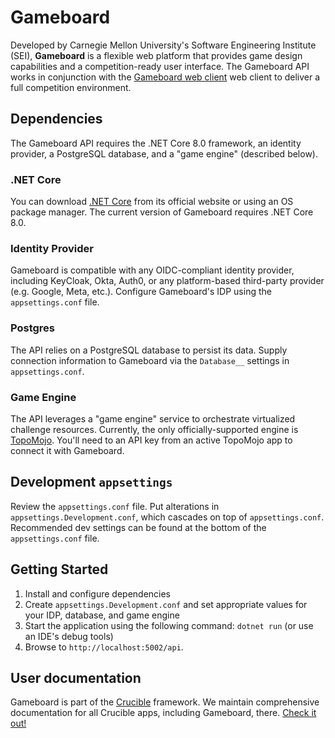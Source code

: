 # Gameboard

Developed by Carnegie Mellon University's Software Engineering Institute (SEI), **Gameboard** is a flexible web platform that provides game design capabilities and a competition-ready user interface. The Gameboard API works in conjunction with the [Gameboard web client](https://github.com/cmu-sei/gameboard-ui) web client to deliver a full competition environment.

## Dependencies

The Gameboard API requires the .NET Core 8.0 framework, an identity provider, a PostgreSQL database, and a "game engine" (described below).

### .NET Core

You can download [.NET Core](https://dotnet.microsoft.com/en-us/download) from its official website or using an OS package manager. The current version of Gameboard requires .NET Core 8.0.

### Identity Provider

Gameboard is compatible with any OIDC-compliant identity provider, including KeyCloak, Okta, Auth0, or any platform-based third-party provider (e.g. Google, Meta, etc.). Configure Gameboard's IDP using the `appsettings.conf` file.

### Postgres

The API relies on a PostgreSQL database to persist its data. Supply connection information to Gameboard via the `Database__` settings in `appsettings.conf`.

### Game Engine

The API leverages a "game engine" service to orchestrate virtualized challenge resources. Currently, the only officially-supported engine is [TopoMojo](https://github.com/cmu-sei/TopoMojo). You'll need to an API key from an active TopoMojo app to connect it with Gameboard.

## Development `appsettings`

Review the `appsettings.conf` file. Put alterations in `appsettings.Development.conf`, which cascades on top of `appsettings.conf`. Recommended dev settings can be found at the bottom of the `appsettings.conf` file.

## Getting Started

1. Install and configure dependencies
2. Create `appsettings.Development.conf` and set appropriate values for your IDP, database, and game engine
3. Start the application using the following command: `dotnet run` (or use an IDE's debug tools)
4. Browse to `http://localhost:5002/api`.

## User documentation

Gameboard is part of the [Crucible](https://cmu-sei.github.io/crucible/) framework. We maintain comprehensive documentation for all Crucible apps, including Gameboard, there. [Check it out!](https://cmu-sei.github.io/crucible/gameboard/)
